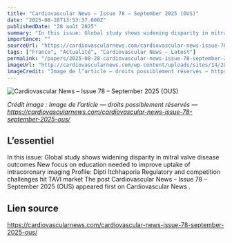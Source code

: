 ```yaml
---
title: "Cardiovascular News – Issue 78 – September 2025 (OUS)"
date: "2025-08-28T13:53:37.000Z"
publishedDate: "28 août 2025"
summary: "In this issue: Global study shows widening disparity in mitral valve disease outcomes New focus on education needed to improve uptake of intracoronary imaging Profile: Dipti Itchhaporia Regulatory and competition challenges hit TAVI market The post Cardiovascular News &#8211; Issue 78 &#8211; September 2025 (OUS) appeared first on Cardiovascular News ."
importance: ""
sourceUrl: "https://cardiovascularnews.com/cardiovascular-news-issue-78-september-2025-ous/"
tags: ["France", "Actualité", "Cardiovascular News — Latest"]
permalink: "/papers/2025-08-28-cardiovascular-news-issue-78-september-2025-ous"
imageUrl: "http://cardiovascularnews.com/wp-content/uploads/sites/14/2025/08/CVN-78-cover-1024x697.png"
imageCredit: "Image de l’article — droits possiblement réservés — https://cardiovascularnews.com/cardiovascular-news-issue-78-september-2025-ous/"
---
```


![Cardiovascular News – Issue 78 – September 2025 (OUS)](http://cardiovascularnews.com/wp-content/uploads/sites/14/2025/08/CVN-78-cover-1024x697.png)

*Crédit image : Image de l’article — droits possiblement réservés — https://cardiovascularnews.com/cardiovascular-news-issue-78-september-2025-ous/*

## L’essentiel

In this issue: Global study shows widening disparity in mitral valve disease outcomes New focus on education needed to improve uptake of intracoronary imaging Profile: Dipti Itchhaporia Regulatory and competition challenges hit TAVI market The post Cardiovascular News &#8211; Issue 78 &#8211; September 2025 (OUS) appeared first on Cardiovascular News .

## Lien source

https://cardiovascularnews.com/cardiovascular-news-issue-78-september-2025-ous/
